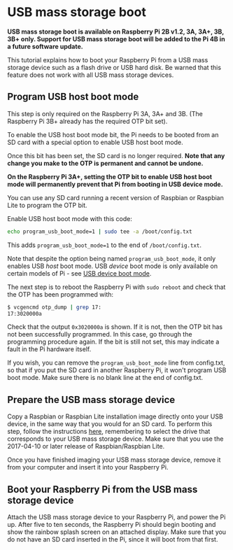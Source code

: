 # USB mass storage boot

**USB mass storage boot is available on Raspberry Pi 2B v1.2, 3A, 3A+, 3B, 3B+ only. Support for USB mass storage boot will be added to the Pi 4B in a future software update.**

This tutorial explains how to boot your Raspberry Pi from a USB mass storage device such as a flash drive or USB hard disk. Be warned that this feature does not work with all USB mass storage devices.

## Program USB host boot mode

This step is only required on the Raspberry Pi 3A, 3A+ and 3B. (The Raspberry Pi 3B+ already has the required OTP bit set).

To enable the USB host boot mode bit, the Pi needs to be booted from an SD card with a special option to enable USB host boot mode. 

Once this bit has been set, the SD card is no longer required. **Note that any change you make to the OTP is permanent and cannot be undone.**

**On the Raspberry Pi 3A+, setting the OTP bit to enable USB host boot mode will permanently prevent that Pi from booting in USB device mode.**

You can use any SD card running a recent version of Raspbian or Raspbian Lite to program the OTP bit.

Enable USB host boot mode with this code:

```bash
echo program_usb_boot_mode=1 | sudo tee -a /boot/config.txt
```

This adds `program_usb_boot_mode=1` to the end of `/boot/config.txt`.

Note that despite the option being named `program_usb_boot_mode`, it only enables USB *host* boot mode. USB *device* boot mode is only available on certain models of Pi - see [USB device boot mode](device.md).

The next step is to reboot the Raspberry Pi with `sudo reboot` and check that the OTP has been programmed with:

```bash
$ vcgencmd otp_dump | grep 17:
17:3020000a
```

Check that the output `0x3020000a` is shown. If it is not, then the OTP bit has not been successfully programmed. In this case, go through the programming procedure again. If the bit is still not set, this may indicate a fault in the Pi hardware itself.

If you wish, you can remove the `program_usb_boot_mode` line from config.txt, so that if you put the SD card in another Raspberry Pi, it won't program USB boot mode. Make sure there is no blank line at the end of config.txt.

## Prepare the USB mass storage device

Copy a Raspbian or Raspbian Lite installation image directly onto your USB device, in the same way that you would for an SD card. To perform this step, follow the instructions [here](../../../installation/installing-images/README.md), remembering to select the drive that corresponds to your USB mass storage device. Make sure that you use the 2017-04-10 or later release of Raspbian/Raspbian Lite.

Once you have finished imaging your USB mass storage device, remove it from your computer and insert it into your Raspberry Pi.

## Boot your Raspberry Pi from the USB mass storage device

Attach the USB mass storage device to your Raspberry Pi, and power the Pi up. After five to ten seconds, the Raspberry Pi should begin booting and show the rainbow splash screen on an attached display. Make sure that you do not have an SD card inserted in the Pi, since it will boot from that first.

